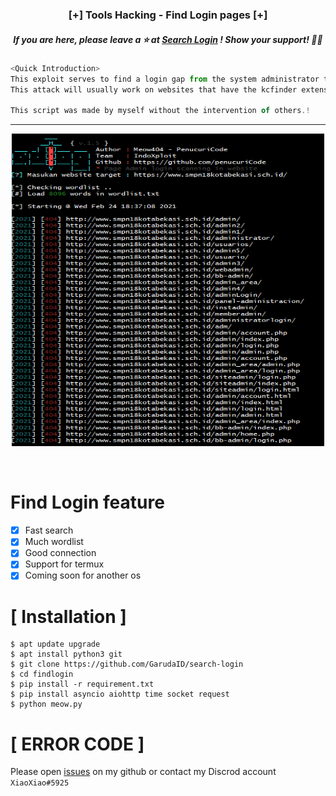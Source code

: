 ### <p align="center"> [+] Tools Hacking - Find Login pages [+] </p>
<h5 align='center'>If you are here, please leave a ⭐️ at <a href='https://github.com/GarudaID/search-login'>Search Login</a> ! Show your support! 👍🏻</h6>

```js
<Quick Introduction>
This exploit serves to find a login gap from the system administrator to enter the dashboard page.  
This attack will usually work on websites that have the kcfinder extension.

This script was made by myself without the intervention of others.!
```
<hr>
<p align="center">
<img src="https://github.com/GarudaID/search-login/blob/main/img/result.PNG", width="500", height="500">
</p><br>


# Find Login feature
- [x] Fast search
- [x] Much wordlist
- [x] Good connection
- [x] Support for termux
- [x] Coming soon for another os

# [ Installation ]
```
$ apt update upgrade
$ apt install python3 git
$ git clone https://github.com/GarudaID/search-login
$ cd findlogin
$ pip install -r requirement.txt
$ pip install asyncio aiohttp time socket request
$ python meow.py
```

# [ ERROR CODE ]
Please open <a href="https://github.com/GarudaID/search-login/issues/new">issues</a> on my github or contact my Discrod account `XiaoXiao#5925`
